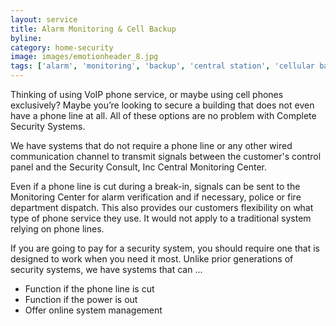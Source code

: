 ```yaml
---
layout: service
title: Alarm Monitoring & Cell Backup
byline:
category: home-security
image: images/emotionheader_8.jpg
tags: ['alarm', 'monitoring', 'backup', 'central station', 'cellular backup', 'voip']
---
```



Thinking of using VoIP phone service, or maybe using cell phones exclusively? Maybe you’re looking to secure a building that does not even have a phone line at all. All of these options are no problem with Complete Security Systems.

We have systems that do not require a phone line or any other wired communication channel to transmit signals between the customer's control panel and the Security Consult, Inc Central Monitoring Center.

Even if a phone line is cut during a break-in, signals can be sent to the Monitoring Center for alarm verification and if necessary, police or fire department dispatch. This also provides our customers flexibility on what type of phone service they use. It would not apply to a traditional system relying on phone lines.

If you are going to pay for a security system, you should require one that is designed to work when you need it most. Unlike prior generations of security systems, we have systems that can ...

* Function if the phone line is cut
* Function if the power is out
* Offer online system management
